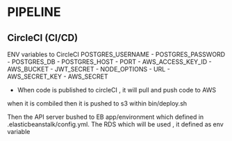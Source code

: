 # PIPELINE

## CircleCI (CI/CD)
ENV variables to CircleCI POSTGRES_USERNAME - POSTGRES_PASSWORD - POSTGRES_DB - POSTGRES_HOST - PORT - AWS_ACCESS_KEY_ID - AWS_BUCKET - JWT_SECRET - NODE_OPTIONS - URL - AWS_SECRET_KEY - AWS_SECRET
* When code is published to circleCI , it will pull and push code to AWS

when it is combiled then it is pushed to s3 within bin/deploy.sh 

Then the API server bushed to EB app/environment which defined in .elasticbeanstalk/config.yml.
The RDS which will be used , it defined as env variable 